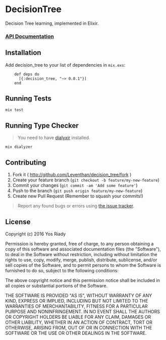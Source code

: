 # DecisionTree

Decision Tree learning, implemented in Elixir.

### [API Documentation]()

## Installation

Add decision_tree to your list of dependencies in `mix.exs`:

```
    def deps do
      [{:decision_tree, "~> 0.0.1"}]
    end
```

## Running Tests

```
mix test
```

## Running Type Checker

> You need to have [dialyxir](https://github.com/jeremyjh/dialyxir) installed.

```
mix dialyzer
```

## Contributing

1. Fork it ( http://github.com/Leventhan/decision_tree/fork )
2. Create your feature branch (`git checkout -b feature/my-new-feature`)
3. Commit your changes (`git commit -am 'Add some feature'`)
4. Push to the branch (`git push origin feature/my-new-feature`)
5. Create new Pull Request (Remember to squash your commits!)

> Report any found bugs or errors using [the issue tracker](https://github.com/Leventhan/decision_tree/issues).

## License

Copyright (c) 2016 Yos Riady

Permission is hereby granted, free of charge, to any person obtaining
a copy of this software and associated documentation files (the
"Software"), to deal in the Software without restriction, including
without limitation the rights to use, copy, modify, merge, publish,
distribute, sublicense, and/or sell copies of the Software, and to
permit persons to whom the Software is furnished to do so, subject to
the following conditions:

The above copyright notice and this permission notice shall be
included in all copies or substantial portions of the Software.

THE SOFTWARE IS PROVIDED "AS IS", WITHOUT WARRANTY OF ANY KIND,
EXPRESS OR IMPLIED, INCLUDING BUT NOT LIMITED TO THE WARRANTIES OF
MERCHANTABILITY, FITNESS FOR A PARTICULAR PURPOSE AND
NONINFRINGEMENT. IN NO EVENT SHALL THE AUTHORS OR COPYRIGHT HOLDERS BE
LIABLE FOR ANY CLAIM, DAMAGES OR OTHER LIABILITY, WHETHER IN AN ACTION
OF CONTRACT, TORT OR OTHERWISE, ARISING FROM, OUT OF OR IN CONNECTION
WITH THE SOFTWARE OR THE USE OR OTHER DEALINGS IN THE SOFTWARE.
